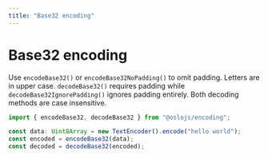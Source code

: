 ```yaml
---
title: "Base32 encoding"
---
```


# Base32 encoding

Use `encodeBase32()` or `encodeBase32NoPadding()` to omit padding. Letters are in upper case. `decodeBase32()` requires padding while `decodeBase32IgnorePadding()` ignores padding entirely. Both decoding methods are case insensitive.

```ts
import { encodeBase32, decodeBase32 } from "@oslojs/encoding";

const data: Uint8Array = new TextEncoder().encode("hello world");
const encoded = encodeBase32(data);
const decoded = decodeBase32(encoded);
```
